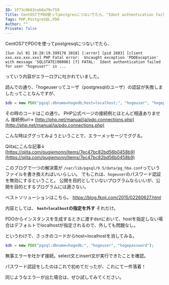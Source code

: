 ```yaml
---
ID: 3f73c0b63ceb0a79cf59
Title: CentOS7でPDO使ってpostgresにつないでたら、"Ident authentication failed for user"ってエラーログが出た
Tags: PHP,PostgreSQL,PDO
Author: ""
Private: false
---
```


CentOS7でPDOを使ってpostgresqlにつないでたら、

```
[Sun Jul 01 18:28:19.399178 2018] [:error] [pid 2883] [client xxx.xxx.xxx.xxx] PHP Fatal error:  Uncaught exception 'PDOException' with message 'SQLSTATE[08006] [7] FATAL:  Ident authentication failed for user "hogeuser"' in ...
```

っていう内容がエラーログに吐かれていました。

読んでの通り、「hogeuserってユーザ（postgresqlのユーザ）の認証が失敗しましたってことなんですが、

```php
$db = new PDO("pgsql:dbname=hogedb;host=localhost;", "hogeuser", "hogepassword");
```

その時のコードはこの通り。
PHP公式ページの接続例とほとんど相違ありません
接続例url->
[http://php.net/manual/ja/pdo.connections.php](http://php.net/manual/ja/pdo.connections.php)

こんな時はググってみようということで、エラーメッセージでググる。

Qiitaにこんな記事↓
[https://qiita.com/pugiemonn/items/7ec47bc82bd56b0458b9](https://qiita.com/pugiemonn/items/7ec47bc82bd56b0458b9)

このブログで一つの解決策が
`/var/lib/pgsql/9.5/data/pg_hba.conf`っていうファイルを書き換えればいいらしい。
でもこれは、`hogeuser`のパスワード認証を無効にするということ。
公開を目的としていないプログラムならいいが、公開を目的とするプログラムには適さない。

ベストソリューションはこちら。
https://blog.fkoji.com/2015/02260627.html

内容としては、
<b>`host=localhost`の指定を外す</b>
それだけ。

PDOからインスタンスを生成するときに渡すdsnにおいて、hostを指定しない場合はデフォルトでlocalhostが指定されるので、外しても問題なし。

というわけで、さっきのコードからhost=localhostを消してみる。


```php
$db = new PDO("pgsql:dbname=hogedb;", "hogeuser", "hogepassword");
```

無事エラーを吐かず接続。select文とinsert文が実行できたことを確認。

パスワード認証をしたのはこれで初めてだったが、これにて一件落着！

同じようなエラーが出た場合は、ぜひ試してみてください。
